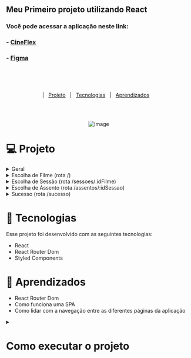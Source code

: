 

## Meu Primeiro projeto utilizando React
### Você pode acessar a aplicação neste link:
  ### - <a href="https://projeto10-cineflex-ochre-mu.vercel.app/"> CineFlex </a>
  ### - <a href="https://www.figma.com/file/xt4dsKrSryDMuTaSaEBuwV/Cineflex?node-id=0%3A1"> Figma </a>
  
<br><br><br>


<p align="center">
  |&nbsp;&nbsp;&nbsp<a href="#Projeto">Projeto</a>&nbsp;&nbsp;
  |&nbsp;&nbsp;&nbsp<a href="#Tecnologias">Tecnologias</a>&nbsp;&nbsp;
  |&nbsp;&nbsp;&nbsp<a href="#Aprendizados">Aprendizados</a>&nbsp;&nbsp;&nbsp;&nbsp;
</p>
<br><br>

<div align="center">
	
![image](https://user-images.githubusercontent.com/105571583/229816485-b85b6807-ca8a-468b-aae5-3de022eb7e8f.png)

	
</div>

<h1 id="Projeto"> 💻 Projeto</h1>

<details>
<summary>    
Geral
</summary>

- [ ]  Manipule o HTML usando somente React (sem usar o document nem bibliotecas como jQuery).
- [ ]  Seu projeto deverá ser desenvolvido utilizando Git e GitHub.
- [ ]  **A cada requisito implementado** faça um commit com uma mensagem descritiva do que você evoluiu. Caso queira dividir um requisito em vários commits, não há problema. Mas evite colocar mais de um requisito no mesmo commit.
- [ ]  O uso de styled-components é obrigatório.
- [ ]  Não é permitido o uso de context.
- [ ]  Use as exatamente cores indicadas no Figma para assento “Disponível”, “Selecionado” e “Indisponível”.
- [ ]  Ao longo das telas de Sessão e Assento, deve ser exibido um rodapé com as informações do filme selecionado. Estas informações virão das chamadas à API em cada tela.

</details>
 
<details>
<summary>
Escolha de Filme (rota /)
</summary>

- [ ]  Buscar as informações dos filmes pela API fornecida e exibir conforme layout fornecido.
- [ ]  Ao clicar em um filme, o usuário deve ser redirecionado para a rota `/sessoes/:idFilme`, sendo `:idFilme` o id do filme clicado.
 
</details>
 
<details>
<summary>
Escolha de Sessão (rota /sessoes/:idFilme)
</summary>

- [ ]  A partir do id da URL, obtenha da API as sessões disponíveis para o filme e exiba conforme o *layout* fornecido.
- [ ]  Ao clicar em uma sessão, o usuário deve ser redirecionado para a rota `/assentos/:idSessao`, onde `:idSessao` é o id da sessão escolhida.
 
</details>

<details>
<summary>
Escolha de Assento (rota /assentos/:idSessao)
</summary>

- [ ]  A partir do id da sessão, buscar os dados da sessão da API e exibir o layout conforme fornecido.
- [ ]  Ao clicar em um assento disponível, o assento deve ser marcado como "Selecionado".
- [ ]  Ao clicar novamente em um assento selecionado, este deve voltar para "Disponível".
- [ ]  Ao clicar em um assento indisponível, deverá ser exibido um alerta de "Esse assento não está disponível".
- [ ]  O usuário pode selecionar vários assentos.
- [ ]  O usuário deve poder inserir o nome e o CPF do comprador.
- [ ]  Ao clicar em "Reservar assento(s)", o pedido deve ser enviado para o servidor e o usuário deve ser redirecionado para a rota `/sucesso`.  Isso fará com os assentos marcados fiquem indisponíveis para outras marcações.
 
</details>

<details>
<summary>
Sucesso (rota /sucesso)
</summary>

- [ ]  Implementar *layout* conforme fornecido, exibindo os dados do pedido feito.
- [ ]  Ao clicar em "Voltar para Home" o usuário deve voltar para a rota inicial (`/`), com o pedido zerado.
 
</details>


<h1 id="Tecnologias">🚀 Tecnologias</h1>

Esse projeto foi desenvolvido com as seguintes tecnologias:

- React 
- React Router Dom
- Styled Components

<h1 id="Aprendizados">🧠 Aprendizados</h1>

- React Router Dom
- Como funciona uma SPA
- Como lidar com a navegação entre as diferentes páginas da aplicação
  
	
<details>
<summary>    
  
  
# Como executar o projeto
  
  
</summary>
  # Getting Started with Create React App

  This project was bootstrapped with [Create React App](https://github.com/facebook/create-react-app).

  ## Available Scripts

  In the project directory, you can run:

  ### `npm start`

  Runs the app in the development mode.\
  Open [http://localhost:3000](http://localhost:3000) to view it in your browser.

  The page will reload when you make changes.\
  You may also see any lint errors in the console.

  ### `npm test`

  Launches the test runner in the interactive watch mode.\
  See the section about [running tests](https://facebook.github.io/create-react-app/docs/running-tests) for more information.

  ### `npm run build`

  Builds the app for production to the `build` folder.\
  It correctly bundles React in production mode and optimizes the build for the best performance.

  The build is minified and the filenames include the hashes.\
  Your app is ready to be deployed!

  See the section about [deployment](https://facebook.github.io/create-react-app/docs/deployment) for more information.

  ### `npm run eject`

  **Note: this is a one-way operation. Once you `eject`, you can't go back!**

  If you aren't satisfied with the build tool and configuration choices, you can `eject` at any time. This command will remove the single build dependency from your project.

  Instead, it will copy all the configuration files and the transitive dependencies (webpack, Babel, ESLint, etc) right into your project so you have full control over them. All of the commands except `eject` will still work, but they will point to the copied scripts so you can tweak them. At this point you're on your own.

  You don't have to ever use `eject`. The curated feature set is suitable for small and middle deployments, and you shouldn't feel obligated to use this feature. However we understand that this tool wouldn't be useful if you couldn't customize it when you are ready for it.

  ## Learn More

  You can learn more in the [Create React App documentation](https://facebook.github.io/create-react-app/docs/getting-started).

  To learn React, check out the [React documentation](https://reactjs.org/).

  ### Code Splitting

  This section has moved here: [https://facebook.github.io/create-react-app/docs/code-splitting](https://facebook.github.io/create-react-app/docs/code-splitting)

  ### Analyzing the Bundle Size

  This section has moved here: [https://facebook.github.io/create-react-app/docs/analyzing-the-bundle-size](https://facebook.github.io/create-react-app/docs/analyzing-the-bundle-size)

  ### Making a Progressive Web App

  This section has moved here: [https://facebook.github.io/create-react-app/docs/making-a-progressive-web-app](https://facebook.github.io/create-react-app/docs/making-a-progressive-web-app)

  ### Advanced Configuration

  This section has moved here: [https://facebook.github.io/create-react-app/docs/advanced-configuration](https://facebook.github.io/create-react-app/docs/advanced-configuration)

  ### Deployment

  This section has moved here: [https://facebook.github.io/create-react-app/docs/deployment](https://facebook.github.io/create-react-app/docs/deployment)

  ### `npm run build` fails to minify

  This section has moved here: [https://facebook.github.io/create-react-app/docs/troubleshooting#npm-run-build-fails-to-minify](https://facebook.github.io/create-react-app/docs/troubleshooting#npm-run-build-fails-to-minify)
</details>
